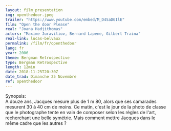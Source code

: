```yaml
---
layout: film_presentation
img: openthedoor.jpeg
trailer: "https://www.youtube.com/embed/M_D4SaDGIlE"
film: "Open the door Please"
real: "Joana Hadjithomas"
actors: "Maxime Juraviliov, Bernard Lapene, Gilbert Traina"
real-link: lucas-belvaux
permalink: /film/fr/openthedoor
lang: fr
year: 2006
theme: Bergman Retrospective
type: Bergman Retrospective
length: 12min
date: 2018-11-25T20:30Z
date_trad: Dimanche 25 Novembre
ref: openthedoor
---
```



<span class="name"> Synopsis:</span> <br/>
<span class="resumefilm">À douze ans, Jacques mesure plus de 1 m 80, alors que ses camarades mesurent 30 à 40 cm de moins. Ce matin, c'est le jour de la photo de classe que le photographe tente en vain de composer selon les règles de l'art, recherchant une belle symétrie. Mais comment mettre Jacques dans le même cadre que les autres ? </span>


